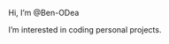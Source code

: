 Hi, I’m @Ben-ODea

I’m interested in coding personal projects.

<!---
Ben-ODea/Ben-ODea is a ✨ special ✨ repository because its `README.md` (this file) appears on your GitHub profile.
You can click the Preview link to take a look at your changes.
--->
